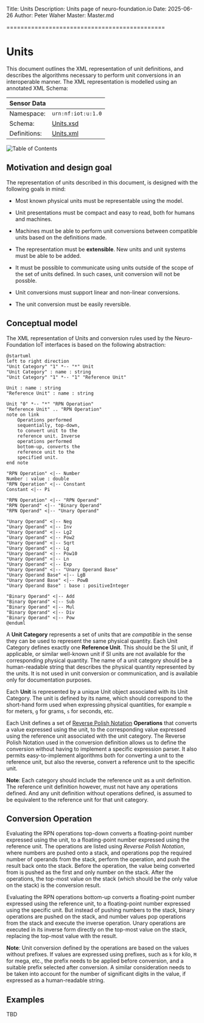 ﻿Title: Units
Description: Units page of neuro-foundation.io
Date: 2025-06-26
Author: Peter Waher
Master: Master.md

=============================================

Units
========

This document outlines the XML representation of unit definitions, and describes the
algorithms necessary to perform unit conversions in an interoperable manner.
The XML representation is modelled using an annotated XML Schema:

| Sensor Data                                      ||
| -------------|------------------------------------|
| Namespace:   | `urn:nf:iot:u:1.0`                 |
| Schema:      | [Units.xsd](Schemas/Units.xsd)     |
| Definitions: | [Units.xml](Definitions/Units.xml) |

![Table of Contents](toc)

Motivation and design goal
----------------------------

The representation of units described in this document, is designed with the following goals in mind:

* Most known physical units must be representable using the model.

* Unit presentations must be compact and easy to read, both for humans and machines.

* Machines must be able to perform unit conversions between compatible units based on the
definitions made.

* The representation must be **extensible**. New units and unit systems must be able to be 
added.

* It must be possible to communicate using units outside of the scope of the set of units
defined. In such cases, unit conversion will not be possble.

* Unit conversions must support linear and non-linear conversions.

* The unit conversion must be easily reversible.

Conceptual model
-------------------

The XML representation of Units and conversion rules used by the Neuro-Foundation IoT interfaces 
is based on the following abstraction:

```uml:Conceptual model
@startuml
left to right direction
"Unit Category" "1" *-- "*" Unit
"Unit Category" : name : string
"Unit Category" "1" *-- "1" "Reference Unit"

Unit : name : string
"Reference Unit" : name : string

Unit "0" *-- "*" "RPN Operation"
"Reference Unit" .. "RPN Operation"
note on link
	Operations performed 
	sequentially, top-down,
	to convert unit to the
	reference unit. Inverse
	operations performed 
	bottom-up, converts the
	reference unit to the
	specified unit.
end note

"RPN Operation" <|-- Number
Number : value : double
"RPN Operation" <|-- Constant
Constant <|-- Pi

"RPN Operation" <|-- "RPN Operand"
"RPN Operand" <|-- "Binary Operand"
"RPN Operand" <|-- "Unary Operand"

"Unary Operand" <|-- Neg
"Unary Operand" <|-- Inv
"Unary Operand" <|-- Lg2
"Unary Operand" <|-- Pow2
"Unary Operand" <|-- Sqrt
"Unary Operand" <|-- Lg
"Unary Operand" <|-- Pow10
"Unary Operand" <|-- Ln
"Unary Operand" <|-- Exp
"Unary Operand" <|-- "Unary Operand Base"
"Unary Operand Base" <|-- LgB
"Unary Operand Base" <|-- PowB
"Unary Operand Base" : base : positiveInteger

"Binary Operand" <|-- Add
"Binary Operand" <|-- Sub
"Binary Operand" <|-- Mul
"Binary Operand" <|-- Div
"Binary Operand" <|-- Pow
@enduml
```

A **Unit Category** represents a set of units that are *compatible* in the sense they can be
used to represent the same physical quantity. Each Unit Category defines exactly one 
**Reference Unit**. This should be the SI unit, if applicable, or similar well-known unit if
SI units are not available for the corresponding physical quantity. The name of a unit category
should be a human-readable string that describes the physical quantity represented by the units.
It is not used in unit conversion or communication, and is available only for documentation 
purposes.

Each **Unit** is represented by a unique Unit object associated with its Unit Category. The
unit is defined by its name, which should correspond to the short-hand form used when expressing
physical quantities, for example `m` for meters, `g` for grams, `s` for seconds, etc.

Each Unit defines a set of [Reverse Polish Notation](https://en.wikipedia.org/wiki/Reverse_Polish_notation)
**Operations** that converts a value expressed using the unit, to the corresponding value
expressed using the reference unit associated with the unit category. The Reverse Polish 
Notation used in the conversion definition allows us to define the conversion without having
to implement a specific expression parser. It also permits easy-to-implement algorithms both for
converting a unit to the reference unit, but also the reverse, convert a reference unit to the
specific unit.

**Note**: Each category should include the reference unit as a unit definition. The reference
unit definition however, must not have any operations defined. And any unit definition without
operations defined, is assumed to be equivalent to the reference unit for that unit category.

Conversion Operation
-----------------------

Evaluating the RPN operations top-down converts a floating-point number expressed using the unit,
to a floating-point number expressed using the reference unit. The operations are listed using
*Reverse Polish Notation*, where numbers are pushed onto a stack, and operations pop the required
number of operands from the stack, perform the operation, and push the result back onto the stack.
Before the operation, the value being converted from is pushed as the first and only number on
the stack. After the operations, the top-most value on the stack (which should be the only value
on the stack) is the conversion result.

Evaluating the RPN operations bottom-up converts a floating-point number expressed using the
reference unit, to a floating-point number expressed using the specific unit. But instead of
pushing numbers to the stack, binary operations are pushed on the stack, and number values pop
operations from the stack and execute the inverse operation. Unary operations are executed in
its inverse form directly on the top-most value on the stack, replacing the top-most value with
the result.

**Note**: Unit conversion defined by the operations are based on the values without prefixes.
If values are expressed using prefixes, such as `k` for kilo, `M` for mega, etc., the prefix
needs to be applied before conversion, and a suitable prefix selected after conversion. A
similar consideration needs to be taken into account for the number of significant digits in
the value, if expressed as a human-readable string.

Examples
-----------

TBD

